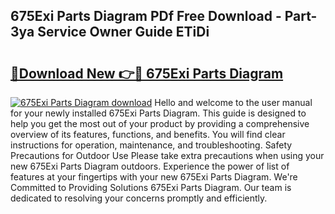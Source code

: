 ## 675Exi Parts Diagram PDf Free Download - Part-3ya Service Owner Guide ETiDi

# <h2><a href="http://dflaj14.blite.top/?on=675Exi+Parts+Diagram">🔗Download New 👉🔴 675Exi Parts Diagram</a></h2>

[![675Exi Parts Diagram download](https://i.imgur.com/lujVjoI.png)](http://dflaj14.blite.top/?on=675Exi+Parts+Diagram)
Hello and welcome to the user manual for your newly installed 675Exi Parts Diagram. This guide is designed to help you get the most out of your product by providing a comprehensive overview of its features, functions, and benefits. You will find clear instructions for operation, maintenance, and troubleshooting. Safety Precautions for Outdoor Use Please take extra precautions when using your new 675Exi Parts Diagram outdoors. Experience the power of list of features at your fingertips with your new 675Exi Parts Diagram. We're Committed to Providing Solutions 675Exi Parts Diagram. Our team is dedicated to resolving your concerns promptly and efficiently.
